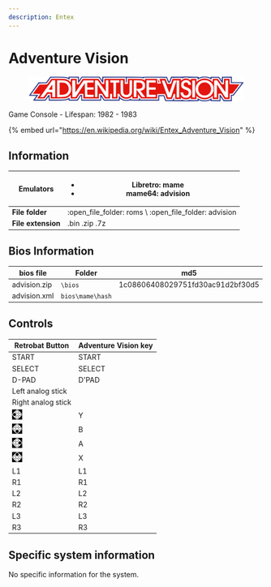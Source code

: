 ```yaml
---
description: Entex
---
```


# Adventure Vision

<figure><img src="https://raw.githubusercontent.com/fabricecaruso/es-theme-carbon/5149a33eed46b2af638b06119397d4023b75131f/art/logos/advision.svg" alt=""><figcaption></figcaption></figure>

Game Console - Lifespan: 1982 - 1983

{% embed url="https://en.wikipedia.org/wiki/Entex_Adventure_Vision" %}

## Information

| **Emulators**      | <ul><li>Libretro: mame</li><li>mame64: advision</li></ul> |
| ------------------ | --------------------------------------------------------- |
| **File folder**    | :open\_file\_folder: roms \ :open\_file\_folder: advision |
| **File extension** | .bin .zip .7z                                             |

## Bios Information

| bios file    | Folder           | md5                              |
| ------------ | ---------------- | -------------------------------- |
| advision.zip | `\bios`          | 1c08606408029751fd30ac91d2bf30d5 |
| advision.xml | `bios\mame\hash` |                                  |

## Controls

| Retrobat Button                                    | Adventure Vision key |
| -------------------------------------------------- | -------------------- |
| START                                              | START                |
| SELECT                                             | SELECT               |
| D-PAD                                              | D'PAD                |
| Left analog stick                                  |                      |
| Right analog stick                                 |                      |
| ![](<../../.gitbook/assets/image (2) (1) (1).png>) | Y                    |
| ![](<../../.gitbook/assets/image (1) (2) (1).png>) | B                    |
| ![](<../../.gitbook/assets/image (4) (1).png>)     | A                    |
| ![](<../../.gitbook/assets/image (3) (1) (2).png>) | X                    |
| L1                                                 | L1                   |
| R1                                                 | R1                   |
| L2                                                 | L2                   |
| R2                                                 | R2                   |
| L3                                                 | L3                   |
| R3                                                 | R3                   |

## Specific system information

No specific information for the system.
